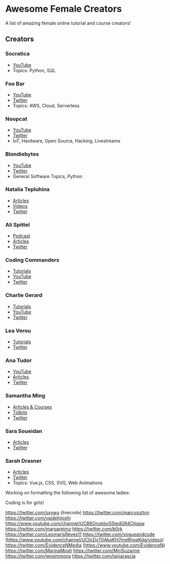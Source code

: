# Awesome Female Creators

A list of amazing female online tutorial and course creators!

## Creators

### Socratica

* [YouTube](https://www.youtube.com/user/SocraticaStudios)
* Topics: Python, SQL

### Foo Bar

* [YouTube](https://www.youtube.com/channel/UCSLIvjWJwLRQze9Pn4cectQ)
* [Twitter](https://twitter.com/foobar_codes)
* Topics: AWS, Cloud, Serverless

### Noopcat

* [YouTube](https://www.youtube.com/user/suziam)
* [Twitter](https://twitter.com/noopkat)
* IoT, Hardware, Open Source, Hacking, Livestreams

### Blondiebytes

* [YouTube](https://www.youtube.com/channel/UC4DwZ2VXM2KWtzHjVk9M_xg)
* [Twitter](https://twitter.com/blondiebytes)
* General Software Topics, Python

### Natalia Tepluhina

* [Articles](https://www.nataliatepluhina.com/articles)
* [Videos](https://www.nataliatepluhina.com/videos/)
* [Twitter](https://twitter.com/N_Tepluhina)

### Ali Spittel

* [Podcast](https://www.ladybug.dev/)
* [Articles](https://welearncode.com/)
* [Twitter](https://twitter.com/ASpittel)

### Coding Commanders

* [Tutorials](http://www.codingcommanders.com/)
* [YouTube](https://www.youtube.com/codingcommanders)
* [Twitter](https://twitter.com/codingCommander)

### Charlie Gerard

* [Tutorials](https://medium.com/@devdevcharlie)
* [YouTube](https://www.youtube.com/user/annechag)
* [Twitter](https://twitter.com/devdevcharlie)

### Lea Verou

* [Tutorials](http://lea.verou.me/)
* [Twitter](https://twitter.com/LeaVerou)

### Ana Tudor

* [YouTube](https://www.youtube.com/channel/UCUxkTxO8NivVeGKJk1QnzWQ)
* [Articles](https://css-tricks.com/author/thebabydino/)
* [Twitter](https://twitter.com/anatudor)

### Samantha Ming

* [Articles & Courses](https://www.samanthaming.com/)
* [Tidbits](https://www.samanthaming.com/tidbits)
* [Twitter](https://twitter.com/samantha_ming)

### Sara Soueidan

* [Articles](https://www.sarasoueidan.com/blog/)
* [Twitter](https://twitter.com/SaraSoueidan)

### Sarah Drasner

* [Articles](https://sarah.dev/writing)
* [Twitter](https://twitter.com/sarah_edo)
* Topics: Vue.js, CSS, SVG, Web Animations




Working on formatting the following list of awesome ladies:

Coding is for girls!

https://twitter.com/sxywu (livecode)
https://twitter.com/marcysutton
https://twitter.com/vaidehijoshi
https://www.youtube.com/channel/UCB8Onokbo55tedGR4Ctjgsw
https://twitter.com/margaretmz
https://twitter.com/b0rk
https://twitter.com/LeomarisReyes11
https://twitter.com/vogueandcode (https://www.youtube.com/channel/UCllcDvT0AkqKH7mgRhoeKdg/videos)
https://twitter.com/EvidenceNMedia (https://www.youtube.com/EvidenceN)
https://twitter.com/MarinaMosti
https://twitter.com/MiriSuzanne
https://twitter.com/jensimmons
https://twitter.com/taniarascia
